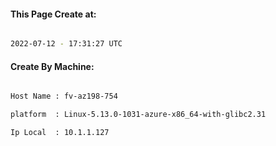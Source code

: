 
   
#### This Page Create at:

```bash

2022-07-12 - 17:31:27 UTC

```

#### Create By Machine:

```bash

Host Name : fv-az198-754

platform  : Linux-5.13.0-1031-azure-x86_64-with-glibc2.31

Ip Local  : 10.1.1.127

```

